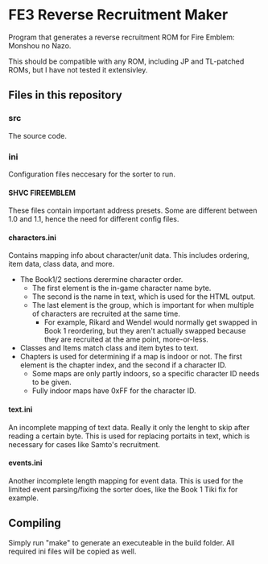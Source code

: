 # FE3 Reverse Recruitment Maker

Program that generates a reverse recruitment ROM for Fire Emblem: Monshou no Nazo.

This should be compatible with any ROM, including JP and TL-patched ROMs, but I have not tested it extensivley.

## Files in this repository

### src

The source code.

### ini

Configuration files neccesary for the sorter to run. 

#### SHVC FIREEMBLEM
These files contain important address presets. Some are different between 1.0 and 1.1, hence the need for different config files.

#### characters.ini
Contains mapping info about character/unit data. This includes ordering, item data, class data, and more.
* The Book1/2 sections derermine character order.
    * The first element is the in-game character name byte.
    * The second is the name in text, which is used for the HTML output.
    * The last element is the group, which is important for when multiple of characters are recruited at the same time.
        * For example, Rikard and Wendel would normally get swapped in Book 1 reordering, but they aren't actually swapped because they are recruited at the ame point, more-or-less.
* Classes and Items match class and item bytes to text.
* Chapters is used for determining if a map is indoor or not. The first element is the chapter index, and the second if a character ID.
    * Some maps are only partly indoors, so a specific character ID needs to be given.
    * Fully indoor maps have 0xFF for the character ID.

#### text.ini
An incomplete mapping of text data. Really it only the lenght to skip after reading a certain byte. This is used for replacing portaits in text, which is necessary for cases like Samto's recruitment.

#### events.ini
Another incomplete length mapping for event data. This is used for the limited event parsing/fixing the sorter does, like the Book 1 Tiki fix for example.

## Compiling

Simply run "make" to generate an executeable in the build folder. All required ini files will be copied as well.
